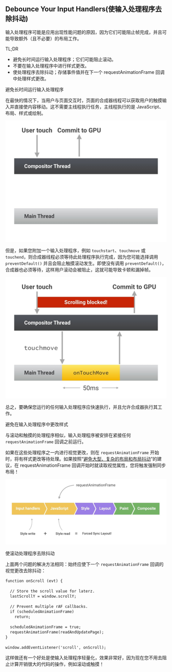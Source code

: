 ## Debounce Your Input Handlers(使输入处理程序去除抖动)

输入处理程序可能是应用出现性能问题的原因，因为它们可能阻止帧完成，并且可能导致额外（且不必要）的布局工作。

TL;DR

- 避免长时间运行输入处理程序；它们可能阻止滚动。
- 不要在输入处理程序中进行样式更改。
- 使处理程序去除抖动；存储事件值并在下一个 requestAnimationFrame 回调中处理样式更改。

避免长时间运行输入处理程序

在最快的情况下，当用户与页面交互时，页面的合成器线程可以获取用户的触摸输入并直接使内容移动。这不需要主线程执行任务，主线程执行的是 JavaScript、布局、样式或绘制。

![轻量级滚动；仅合成器。](./images/compositor-scroll.png)

但是，如果您附加一个输入处理程序，例如 `touchstart`、`touchmove` 或 `touchend`，则合成器线程必须等待此处理程序执行完成，因为您可能选择调用 `preventDefault()` 并且会阻止触摸滚动发生。即使没有调用 `preventDefault()`，合成器也必须等待，这样用户滚动会被阻止，这就可能导致卡顿和漏掉帧。

![大量滚动；合成器在 JavaScript 上被阻止。](./images/ontouchmove.png)

总之，要确保您运行的任何输入处理程序应快速执行，并且允许合成器执行其工作。

避免在输入处理程序中更改样式

与滚动和触摸的处理程序相似，输入处理程序被安排在紧接任何 `requestAnimationFrame` 回调之前运行。

如果在这些处理程序之一内进行视觉更改，则在 `requestAnimationFrame` 开始时，将有样式更改等待处理。如果按照“[避免大型、复杂的布局和布局抖动](https://developers.google.com/web/fundamentals/performance/rendering/avoid-large-complex-layouts-and-layout-thrashing)”的建议，在 requestAnimationFrame 回调开始时就读取视觉属性，您将触发强制同步布局！

![大量滚动；合成器在 JavaScript 上被阻止。](./images/frame-with-input.png)

使滚动处理程序去除抖动

上面两个问题的解决方法相同：始终应使下一个 `requestAnimationFrame` 回调的视觉更改去除抖动：

```
function onScroll (evt) {

  // Store the scroll value for laterz.
  lastScrollY = window.scrollY;

  // Prevent multiple rAF callbacks.
  if (scheduledAnimationFrame)
    return;

  scheduledAnimationFrame = true;
  requestAnimationFrame(readAndUpdatePage);
}

window.addEventListener('scroll', onScroll);
```

这样做还有一个好处是使输入处理程序轻量化，效果非常好，因为现在您不用去阻止计算开销很大的代码的操作，例如滚动或触摸！